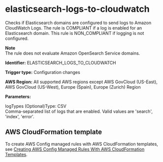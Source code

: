 # elasticsearch\-logs\-to\-cloudwatch<a name="elasticsearch-logs-to-cloudwatch"></a>

Checks if Elasticsearch domains are configured to send logs to Amazon CloudWatch Logs\. The rule is COMPLIANT if a log is enabled for an Elasticsearch domain\. This rule is NON\_COMPLIANT if logging is not configured\. 

**Note**  
The rule does not evaluate Amazon OpenSearch Service domains\.

**Identifier:** ELASTICSEARCH\_LOGS\_TO\_CLOUDWATCH

**Trigger type:** Configuration changes

**AWS Region:** All supported AWS regions except AWS GovCloud \(US\-East\), AWS GovCloud \(US\-West\), Europe \(Spain\), Europe \(Zurich\) Region

**Parameters:**

logTypes \(Optional\)Type: CSV  
Comma\-separated list of logs that are enabled\. Valid values are 'search', 'index', 'error'\.

## AWS CloudFormation template<a name="w2aac12c31c27b9d277c17"></a>

To create AWS Config managed rules with AWS CloudFormation templates, see [Creating AWS Config Managed Rules With AWS CloudFormation Templates](aws-config-managed-rules-cloudformation-templates.md)\.